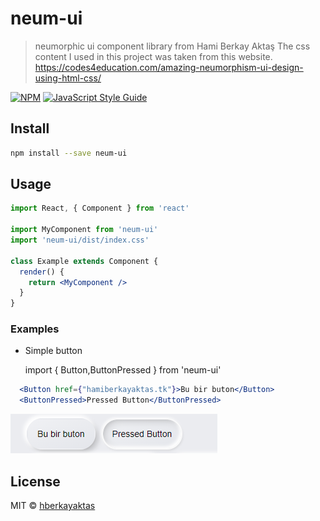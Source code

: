 # neum-ui

> neumorphic ui component library from Hami Berkay Aktaş The css content I used in this project was taken from this website. https://codes4education.com/amazing-neumorphism-ui-design-using-html-css/

[![NPM](https://img.shields.io/npm/v/neum-ui.svg)](https://www.npmjs.com/package/neum-ui) [![JavaScript Style Guide](https://img.shields.io/badge/code_style-standard-brightgreen.svg)](https://standardjs.com)

## Install

```bash
npm install --save neum-ui
```

## Usage

```jsx
import React, { Component } from 'react'

import MyComponent from 'neum-ui'
import 'neum-ui/dist/index.css'

class Example extends Component {
  render() {
    return <MyComponent />
  }
}
```
### Examples

- Simple button

  import {  Button,ButtonPressed } from 'neum-ui'
```jsx
  <Button href={"hamiberkayaktas.tk"}>Bu bir buton</Button>
  <ButtonPressed>Pressed Button</ButtonPressed>
```

  ![Cevap1](Componentimage/Button.png)
## License

MIT © [hberkayaktas](https://github.com/hberkayaktas)
